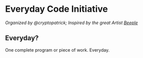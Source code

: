 # Everyday Code Initiative

*Organized by @cryptopatrick; Inspired by the great Artist [Beeple](https://www.beeple-crap.com/)*

## Everyday?

One complete program or piece of work. Everyday.